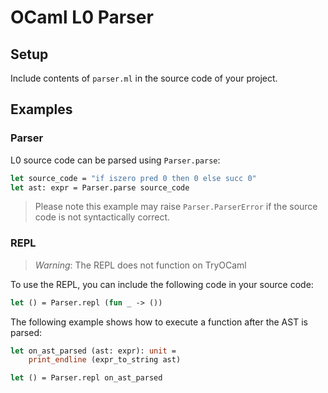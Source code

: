 # OCaml L0 Parser

## Setup 

Include contents of `parser.ml` in the source code of your project.

## Examples

### Parser

L0 source code can be parsed using `Parser.parse`:

```ocaml 
let source_code = "if iszero pred 0 then 0 else succ 0"
let ast: expr = Parser.parse source_code
```

> Please note this example may raise `Parser.ParserError` if the source code is not syntactically correct.

### REPL

> *Warning*: The REPL does not function on TryOCaml 

To use the REPL, you can include the following code in your source code:

```ocaml
let () = Parser.repl (fun _ -> ())
```

The following example shows how to execute a function after the AST is parsed:

```ocaml 
let on_ast_parsed (ast: expr): unit =
    print_endline (expr_to_string ast)

let () = Parser.repl on_ast_parsed
```
